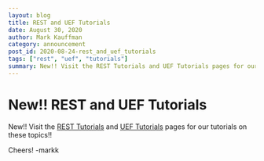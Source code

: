 ```yaml
---
layout: blog
title: REST and UEF Tutorials
date: August 30, 2020
author: Mark Kauffman
category: announcement
post_id: 2020-08-24-rest_and_uef_tutorials
tags: ["rest", "uef", "tutorials"]
summary: New!! Visit the REST Tutorials and UEF Tutorials pages for our tutorials on these topics!!
---
```


# New!! REST and UEF Tutorials

New!! Visit the [REST Tutorials](/rest-apis/learn/getting-started/tutorials) and [UEF Tutorials](/rest-apis/learn/uef/tutorials) pages for our tutorials on these topics!!

Cheers!
-markk
